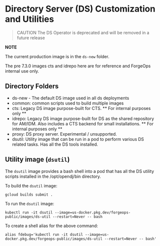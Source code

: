 # Directory Server (DS) Customization and Utilities

>CAUTION The DS Operator is deprecated and will be removed in a future release

**NOTE**

The current production image is in the `ds-new` folder.

The pre 7.3.0 images cts and idrepo here are for reference and ForgeOps internal use only.

## Directory Folders

* ds-new - The default DS image used in all ds deployments
* common: common scripts used to build multiple images
* cts:  Legacy DS image purpose-built for CTS. ** For internal purposes only **
* idrepo: Legacy DS image purpose-built for DS as the shared repository for AM/IDM. Also includes a CTS backend for small installations. ** For internal purposes only **
* proxy: DS proxy server. Experimental / unsupported.
* dsutil:  Utility image that can be run in a pod to perform various DS related tasks. Has all the DS tools installed.

## Utility image (`dsutil`)

The `dsutil` image provides a bash shell into a pod that has all the DS utility scripts installed in the /opt/opendj/bin directory.

To build the `dsutil` image:

```
gcloud builds submit .
```

To run the `dsutil` image:

```
kubectl run -it dsutil --image=us-docker.pkg.dev/forgeops-public/images/ds-util --restart=Never -- bash
```

To create a shell alias for the above command:

```
alias fdebug='kubectl run -it dsutil --image=us-docker.pkg.dev/forgeops-public/images/ds-util --restart=Never -- bash'
```
